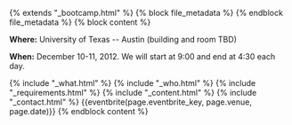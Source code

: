 {% extends "_bootcamp.html" %} {% block file_metadata %}  {% endblock
file_metadata %} {% block content %}

**Where:** University of Texas -- Austin (building and room TBD)

**When:** December 10-11, 2012. We will start at 9:00 and end at 4:30 each day.

{% include "_what.html" %} {% include "_who.html" %} {% include
"_requirements.html" %} {% include "_content.html" %} {% include
"_contact.html" %} {{eventbrite(page.eventbrite_key, page.venue, page.date)}}
{% endblock content %}

